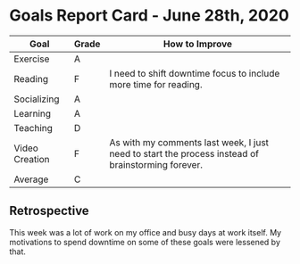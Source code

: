 # Goals Report Card - June 28th, 2020

|       Goal     |    Grade    | How to Improve |
| -------------- | ----------- | -------------- |
|    Exercise    |      A      | |
|     Reading    |      F      | I need to shift downtime focus to include more time for reading. |
|   Socializing  |      A      | |
|    Learning    |      A      | |
|    Teaching    |      D      | |
| Video Creation |      F      | As with my comments last week, I just need to start the process instead of brainstorming forever. |
|     Average    |      C      | |

## Retrospective

This week was a lot of work on my office and busy days at work itself. My motivations to spend downtime on some of these goals were lessened by that.